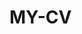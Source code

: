  # MY-CV  
 
       
        
           
                 
         
          
         
          
       
    
  
    
 
